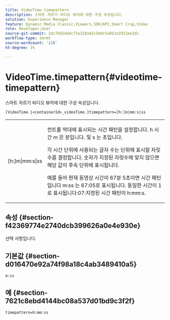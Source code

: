 ```yaml
---
title: VideoTime.timepattern
description: 스마트 자르기 비디오 뷰어에 대한 구성 속성입니다.
solution: Experience Manager
feature: Dynamic Media Classic,Viewers,SDK/API,Smart Crop,Video
role: Developer,User
source-git-commit: 2dc7b92da6c73a328a82c50dc5a052a3351ee2dc
workflow-type: tm+mt
source-wordcount: '118'
ht-degree: 3%

---
```


# VideoTime.timepattern{#videotime-timepattern}

스마트 자르기 비디오 뷰어에 대한 구성 속성입니다.

`[VideoTime.|<containerId>_videoTime.]timepattern=[h:]m|mm:s|ss`

<table id="table_C616483932C2482CA9794DDD7313FD7C"> 
 <tbody> 
  <tr> 
   <td colname="col1"> <p> <span class="codeph"> [h:]m|mm:s|ss</span> </p> </td> 
   <td colname="col2"> <p> 컨트롤 막대에 표시되는 시간 패턴을 설정합니다. <span class="codeph"> h</span> 시간 <span class="codeph"> m</span> 은 분입니다. 및 <span class="codeph"> s</span> 는 초입니다. </p> <p>각 시간 단위에 사용되는 글자 수는 단위에 표시할 자릿수를 결정합니다. 숫자가 지정된 자릿수에 맞지 않으면 해당 값이 후속 단위에 표시됩니다. </p> <p>예를 들어 현재 동영상 시간이 67분 5초이면 시간 패턴입니다 <span class="codeph"> m:ss</span> 는 67:05로 표시됩니다. 동일한 시간이 1로 표시됩니다:07:지정된 시간 패턴이 <span class="codeph"> h:mm:s</span>. </p> </td> 
  </tr> 
 </tbody> 
</table>

## 속성 {#section-f42369774e2740dcb399626a0e4e930e}

선택 사항입니다.

## 기본값 {#section-d016470e92a74f98a18c4ab3489410a5}

`m:ss`

## 예 {#section-7621c8ebd4144bc08a537d01bd9c3f2f}

```
timepattern=h:mm:ss
```
